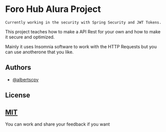 
# Foro Hub Alura Project

```Currently working in the security with Spring Security and JWT Tokens.```

This project teaches how to make a API Rest for your own and how to make it  secure and optimized.

Mainly it uses Insomnia software to work with the HTTP Requests but you can use anotherone that you like.




## Authors

- [@albertscpv](https://github.com/Albertscpv)


## License

## [MIT](https://choosealicense.com/licenses/mit/)

You can work and share your feedback if you want

